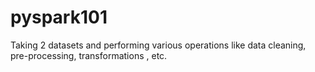 # pyspark101

Taking 2 datasets and performing various operations like data cleaning, pre-processing, transformations , etc.
